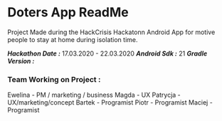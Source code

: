 # Doters App ReadMe
Project Made during the HackCrisis Hackatonn Android App for motive people to stay at home during isolation time.

***Hackathon Date :*** 17.03.2020 - 22.03.2020
***Android Sdk :*** 21
***Gradle Version :*** 

### Team Working on Project :
Ewelina - PM / marketing / business
Magda - UX
Patrycja - UX/marketing/concept
Bartek - Programist
Piotr - Programist
Maciej - Programist
